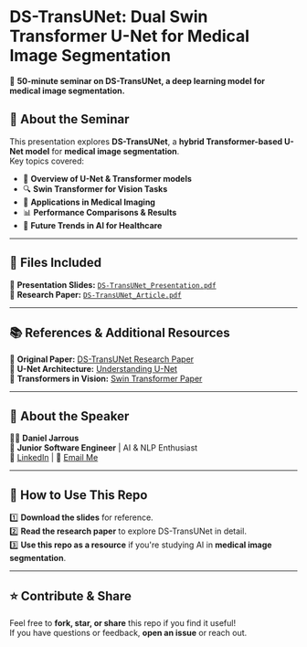 # DS-TransUNet: Dual Swin Transformer U-Net for Medical Image Segmentation  

📢 **50-minute seminar on DS-TransUNet, a deep learning model for medical image segmentation.**  

## 📄 About the Seminar  
This presentation explores **DS-TransUNet**, a **hybrid Transformer-based U-Net model** for **medical image segmentation**.  
Key topics covered:  
- 🌟 **Overview of U-Net & Transformer models**  
- 🔍 **Swin Transformer for Vision Tasks**  
- 🏥 **Applications in Medical Imaging**  
- 📊 **Performance Comparisons & Results**  
- 🔮 **Future Trends in AI for Healthcare**  

---

## 📂 Files Included  
📌 **Presentation Slides:** [`DS-TransUNet_Presentation.pdf`](./DS-TransUNet_Presentation.pdf)  
📌 **Research Paper:** [`DS-TransUNet_Article.pdf`](./DS-TransUNet_Article.pdf)  

---

## 📚 References & Additional Resources  
📄 **Original Paper:** [DS-TransUNet Research Paper](https://arxiv.org/abs/xxxx.xxxxx)  
📖 **U-Net Architecture:** [Understanding U-Net](https://towardsdatascience.com/u-net-for-image-segmentation-2c8d9bb2eb10)  
📖 **Transformers in Vision:** [Swin Transformer Paper](https://arxiv.org/abs/2103.14030)  

---

## 🎤 About the Speaker  
👨‍💻 **Daniel Jarrous**  
🔹 **Junior Software Engineer** | AI & NLP Enthusiast  
🔗 [LinkedIn](https://www.linkedin.com/in/daniel-jarrous/) | 📧 [Email Me](mailto:danial.jarrous@gmail.com)  

---

## 🚀 How to Use This Repo  
1️⃣ **Download the slides** for reference.  
2️⃣ **Read the research paper** to explore DS-TransUNet in detail.  
3️⃣ **Use this repo as a resource** if you're studying AI in **medical image segmentation**.  

---

## ⭐ Contribute & Share  
Feel free to **fork, star, or share** this repo if you find it useful!  
If you have questions or feedback, **open an issue** or reach out.  
